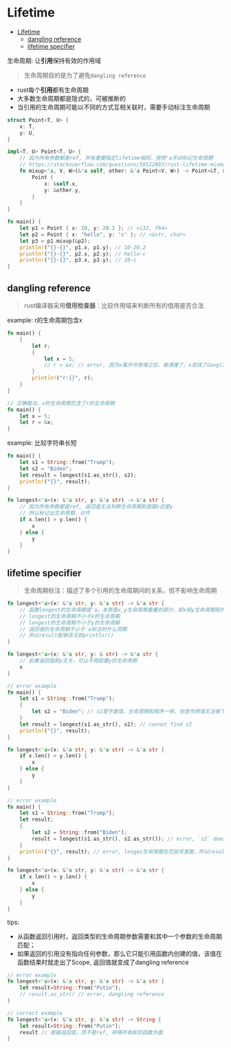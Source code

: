 # Lifetime

- [Lifetime](#lifetime)
  - [dangling reference](#dangling-reference)
  - [lifetime specifier](#lifetime-specifier)

生命周期: 让**引用**保持有效的作用域
> 生命周期目的是为了避免`dangling reference`
- rust每个**引用**都有生命周期
- 大多数生命周期都是隐式的，可被推断的
- 当引用的生命周期可能以不同的方式互相关联时，需要手动标注生命周期

```rs
struct Point<T, U> {
    x: T,
    y: U,
}

impl<T, U> Point<T, U> {
    // 因为所有参数都是ref, 所有需要指定lifetime相同，使用'a手动标记生命周期
    // https://stackoverflow.com/questions/59522097/rust-lifetime-mismatch-in-trait-method
    fn mixup<'a, V, W>(&'a self, other: &'a Point<V, W>) -> Point<&T, &W> {
        Point {
            x: &self.x,
            y: &other.y,
        }
    }
}

fn main() {
    let p1 = Point { x: 10, y: 20.2 }; // <i32, f64>
    let p2 = Point { x: "hello", y: 'c' }; // <&str, char>
    let p3 = p1.mixup(&p2);
    println!("{}-{}", p1.x, p1.y); // 10-20.2
    println!("{}-{}", p2.x, p2.y); // hello-c
    println!("{}-{}", p3.x, p3.y); // 10-c
}
```

## dangling reference

> rust编译器采用**借用检查器**：比较作用域来判断所有的借用是否合法


example: r的生命周期包含x

```rs
fn main() {
    {
        let r;
        {
            let x = 5;
            // r = &x; // error, 因为x离开作用域之后，被清理了，x变成了dangline ref
        }
        println!("r:{}", r);
    }
}
```

```rs
// 正确做法，x的生命周期包含了r的生命周期
fn main() {
    let x = 5;
    let r = &x;
}
```

example: 比较字符串长短

```rs
fn main() {
    let s1 = String::from("Trump");
    let s2 = "Biden";
    let result = longest(s1.as_str(), s2);
    println!("{}", result);
}

fn longest<'a>(x: &'a str, y: &'a str) -> &'a str {
    // 因为所有参数都是ref, 返回值无法判断生命周期到底跟x还是y
    // 所以标记出生命周期，对齐
    if x.len() > y.len() {
        x
    } else {
        y
    }
}
```

## lifetime specifier

> 生命周期标注：描述了多个引用的生命周期间的关系，但不影响生命周期

```rs
fn longest<'a>(x: &'a str, y: &'a str) -> &'a str {
    // 函数longest的生命周期是'a，本质是x,y生命周期重叠的部分，即x和y生命周期短的那一个
    // longest的生命周期不小于x的生命周期
    // longest的生命周期不小于y的生命周期
    // 返回值的生命周期不小于'a标注的什么周期
    // 所以result能够存活到println!()
}
```

```rs
fn longest<'a>(x: &'a str, y: & str) -> &'a str {
    // 如果返回值和y无关，可以不用配置y的生命周期
    x
}
```

```rs
// error example
fn main() {
    let s1 = String::from("Trump");
    {
        let s2 = "Biden"; // s2是字面值，生命周期和程序一样，但是作用域无法被下面看见
    }
    let result = longest(s1.as_str(), s2); // cannot find s2
    println!("{}", result);
}

fn longest<'a>(x: &'a str, y: &'a str) -> &'a str {
    if x.len() > y.len() {
        x
    } else {
        y
    }
}
```

```rs
// error example
fn main() {
    let s1 = String::from("Trump");
    let result;
    {
        let s2 = String::from("Biden");
        result = longest(s1.as_str(), s2.as_str()); // error, `s2` does not live long enough
    }
    println!("{}", result); // error, longes生命周期在花括号里面，所以result的生命周期也在花括号里面
}

fn longest<'a>(x: &'a str, y: &'a str) -> &'a str {
    if x.len() > y.len() {
        x
    } else {
        y
    }
}
```

tips:
- 从函数返回引用时，返回类型的生命周期参数需要和其中一个参数的生命周期匹配；
- 如果返回的引用没有指向任何参数，那么它只能引用函数内创建的值，该值在函数结束时就走出了Scope, 返回值就变成了dangling reference

```rs
// error example
fn longest<'a>(x: &'a str, y: &'a str) -> &'a str {
    let result=String::from("Putin");
    // result.as_str() // error, dangling reference
}
```

```rs
// correct example
fn longest<'a>(x: &'a str, y: &'a str) -> String {
    let result=String::from("Putin");
    result // 直接返回值，而不是ref, 转移所有权到函数外面
}
```